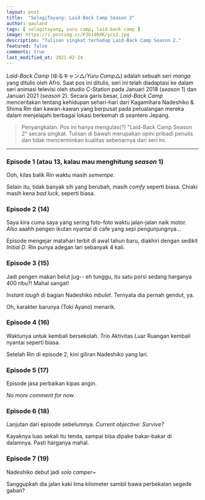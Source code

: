 ```yaml
---
layout: post
title:  "SelagiTayang: Laid-Back Camp Season 2"
author: qauland
tags: [ selagitayang, yuru camp, laid-back camp ]
image: https://i.postimg.cc/PJb1d6XK/ycs2.jpg
description: "Tulisan singkat terhadap Laid-Back Camp Season 2."
featured: false
comments: true
last_modified_at: 2021-02-24
---
```


*Laid-Back Camp* (ゆるキャン△/*Yuru Camp*△) adalah sebuah seri *manga* yang ditulis oleh Afro. Saat pos ini ditulis, seri ini telah diadaptasi ke dalam seri animasi televisi oleh studio C-Station pada Januari 2018 (*season* 1) dan Januari 2021 (*season* 2). Secara garis besar, *Laid-Back Camp* menceritakan tentang kehidupan sehari-hari dari Kagamihara Nadeshiko & Shima Rin dan kawan-kawan yang berpusat pada petualangan mereka dalam menjelajahi berbagai lokasi berkemah di seantero Jepang.

> Penyangkalan: Pos ini hanya mengulas(?) "Laid-Back Camp Season 2" secara singkat. Tulisan di bawah merupakan opini pribadi penulis dan tidak mencerminkan kualitas sebenarnya dari seri ini.

---

### Episode 1 (atau 13, kalau mau menghitung *season* 1)

Ooh, kilas balik Rin waktu masih *semempe*.

Selain itu, tidak banyak sih yang berubah, masih *comfy* seperti biasa. Chiaki masih kena *bad luck*, seperti biasa.

### Episode 2 (14)

Saya kira cuma saya yang sering foto-foto waktu jalan-jalan naik motor. *Also* aaahh pengen ikutan nyantai di cafe yang sepi pengunjungnya...

Episode mengejar matahari terbit di awal tahun baru, diakhiri dengan sedikit *Initial D*. Rin punya adegan lari sebanyak 4 kali.

### Episode 3 (15)

Jadi pengen makan belut jug-- eh tunggu, itu satu porsi sedang harganya 400 ribu?! Mahal sangat!

*Instant laugh* di bagian Nadeshiko *mbulet*. Ternyata dia pernah gendut, ya.

Oh, karakter barunya (Toki Ayano) menarik.

### Episode 4 (16)

Waktunya untuk kembali bersekolah. Trio Aktivitas Luar Ruangan kembali nyantai seperti biasa.

Setelah Rin di episode 2, kini giliran Nadeshiko yang lari.

### Episode 5 (17)

Episode jasa perbaikan kipas angin.

*No more comment for now*.

### Episode 6 (18)

Lanjutan dari episode sebelumnya. *Current objective: Survive?*

Kayaknya luas sekali itu tenda, sampai bisa dipake bakar-bakar di dalamnya. Pasti harganya mahal.

### Episode 7 (19)

Nadeshiko debut jadi *solo camper*~

Sanggupkah dia jalan kaki lima kilometer sambil bawa perbekalan segede gaban?
